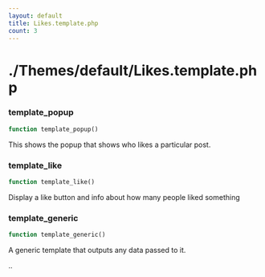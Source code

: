 ```yaml
---
layout: default
title: Likes.template.php
count: 3
---
```


# ./Themes/default/Likes.template.php

### template_popup

```php
function template_popup()
```
This shows the popup that shows who likes a particular post.




### template_like

```php
function template_like()
```
Display a like button and info about how many people liked something




### template_generic

```php
function template_generic()
```
A generic template that outputs any data passed to it.

..


